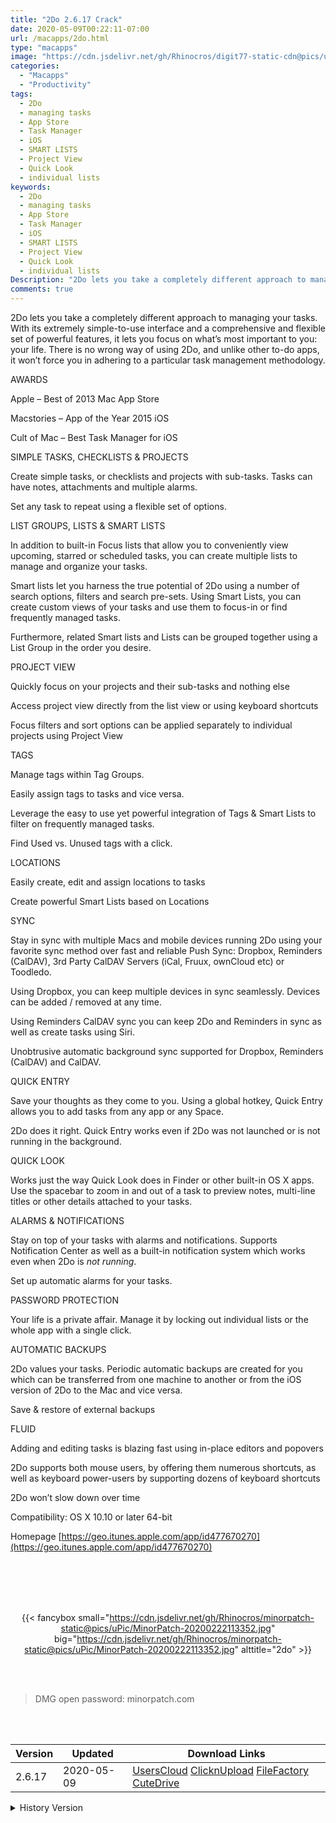 ```yaml
---
title: "2Do 2.6.17 Crack"
date: 2020-05-09T00:22:11-07:00
url: /macapps/2do.html
type: "macapps"
image: "https://cdn.jsdelivr.net/gh/Rhinocros/digit77-static-cdn@pics/uPic/Gw0iGg.png"
categories:
  - "Macapps"
  - "Productivity"
tags:
  - 2Do
  - managing tasks
  - App Store
  - Task Manager
  - iOS
  - SMART LISTS
  - Project View
  - Quick Look
  - individual lists
keywords:
  - 2Do
  - managing tasks
  - App Store
  - Task Manager
  - iOS
  - SMART LISTS
  - Project View
  - Quick Look
  - individual lists
Description: "2Do lets you take a completely different approach to managing your tasks. With its extremely simple-to-use interface and a comprehensive and flexible set of powerful features, it lets you focus on what’s most important to you: your life"
comments: true
---
```


2Do lets you take a completely different approach to managing your tasks. With its extremely simple-to-use interface and a comprehensive and flexible set of powerful features, it lets you focus on what’s most important to you: your life. There is no wrong way of using 2Do, and unlike other to-do apps, it won’t force you in adhering to a particular task management methodology.

AWARDS

Apple – Best of 2013 Mac App Store

Macstories – App of the Year 2015 iOS

Cult of Mac – Best Task Manager for iOS

SIMPLE TASKS, CHECKLISTS & PROJECTS


Create simple tasks, or checklists and projects with sub-tasks. Tasks can have notes, attachments and multiple alarms.

Set any task to repeat using a flexible set of options.

LIST GROUPS, LISTS & SMART LISTS



In addition to built-in Focus lists that allow you to conveniently view upcoming, starred or scheduled tasks, you can create multiple lists to manage and organize your tasks.

Smart lists let you harness the true potential of 2Do using a number of search options, filters and search pre-sets. Using Smart Lists, you can create custom views of your tasks and
use them to focus-in or find frequently managed tasks.

Furthermore, related Smart lists and Lists can be grouped together using a List Group in the order you desire.

PROJECT VIEW



Quickly focus on your projects and their sub-tasks and nothing else

Access project view directly from the list view or using keyboard shortcuts

Focus filters and sort options can be applied separately to individual projects using Project View

TAGS



Manage tags within Tag Groups.

Easily assign tags to tasks and vice versa.

Leverage the easy to use yet powerful integration of Tags & Smart Lists to filter on frequently managed tasks.

Find Used vs. Unused tags with a click.

LOCATIONS



Easily create, edit and assign locations to tasks

Create powerful Smart Lists based on Locations

SYNC



Stay in sync with multiple Macs and mobile devices running 2Do using your favorite sync method over fast and reliable Push Sync: Dropbox, Reminders (CalDAV), 3rd Party CalDAV
Servers (iCal, Fruux, ownCloud etc) or Toodledo.

Using Dropbox, you can keep multiple devices in sync seamlessly. Devices can be added / removed at any time.

Using Reminders CalDAV sync you can keep 2Do and Reminders in sync as well as create tasks using Siri.

Unobtrusive automatic background sync supported for Dropbox, Reminders (CalDAV) and CalDAV.


QUICK ENTRY

Save your thoughts as they come to you. Using a global hotkey, Quick Entry allows you to add tasks from any app or any Space.

2Do does it right. Quick Entry works even if 2Do was not launched or is not running in the background.


QUICK LOOK

Works just the way Quick Look does in Finder or other built-in OS X apps. Use the spacebar to zoom in and out of a task to preview notes, multi-line titles or other details attached
to your tasks.


ALARMS & NOTIFICATIONS

Stay on top of your tasks with alarms and notifications. Supports Notification Center as well as a built-in notification system which works even when 2Do is *not running*.

Set up automatic alarms for your tasks.


PASSWORD PROTECTION

Your life is a private affair. Manage it by locking out individual lists or the whole app with a single click.


AUTOMATIC BACKUPS

2Do values your tasks. Periodic automatic backups are created for you which can be transferred from one machine to another or from the iOS version of 2Do to the Mac and vice versa.

Save & restore of external backups


FLUID

Adding and editing tasks is blazing fast using in-place editors and popovers

2Do supports both mouse users, by offering them numerous shortcuts, as well as keyboard power-users by supporting dozens of keyboard shortcuts

2Do won’t slow down over time

Compatibility: OS X 10.10 or later 64-bit

Homepage [https://geo.itunes.apple.com/app/id477670270](https://geo.itunes.apple.com/app/id477670270)

<br/>
<br/>
<script async src="https://pagead2.googlesyndication.com/pagead/js/adsbygoogle.js"></script>
<ins class="adsbygoogle"
     style="display:block; text-align:center;"
     data-ad-layout="in-article"
     data-ad-format="fluid"
     data-ad-client="ca-pub-8746275014476192"
     data-ad-slot="5144997159"></ins>
<script>
     (adsbygoogle = window.adsbygoogle || []).push({});
</script>
<br/>
<br/>


<center>

{{< fancybox small="https://cdn.jsdelivr.net/gh/Rhinocros/minorpatch-static@pics/uPic/MinorPatch-20200222113352.jpg" big="https://cdn.jsdelivr.net/gh/Rhinocros/minorpatch-static@pics/uPic/MinorPatch-20200222113352.jpg" alttitle="2do" >}}

</center>

<br/>
<br/>


> DMG open password: minorpatch.com

<br/>

<br/>
<div id="history_version" class="history_version">

| Version | Updated | Download Links |
| ---- | ---- | ---- |
| 2.6.17 | 2020-05-09 | [UsersCloud](https://ouo.io/xCB7Bl)   [ClicknUpload](https://ouo.io/IBGrNep)   [FileFactory](https://ouo.io/STCxHi)   [CuteDrive](https://ouo.io/mmbVwJe) |
<details>
<summary>History Version</summary>

| Version | Updated | Download Links |
| ---- | ---- | ---- |
| 2.6.16 | 2020-04-14 | [UsersCloud](https://ouo.io/cXhBzL)   [ClicknUpload](https://ouo.io/DPN3HC)   [FileFactory](https://ouo.io/ma5uaj)   [CuteDrive](https://ouo.io/RxVVGPX) |
| 2.6.15 | 2020-02-27 | [UsersCloud](https://ouo.io/bsE2Xr)   [ClicknUpload](https://ouo.io/lbKo90)   [FileFactory](https://ouo.io/SaE0D0)   [CuteDrive](https://ouo.io/e5LHk0) |
| 2.6.14 | 2020-02-22 | [UsersCloud](https://ouo.io/BhdtsC)   [ClicknUpload](https://ouo.io/Ue1LAh)   [FileFactory](https://ouo.io/UIQRQD)   [CuteDrive](https://ouo.io/vj16YQ) |
</details>

</div>
